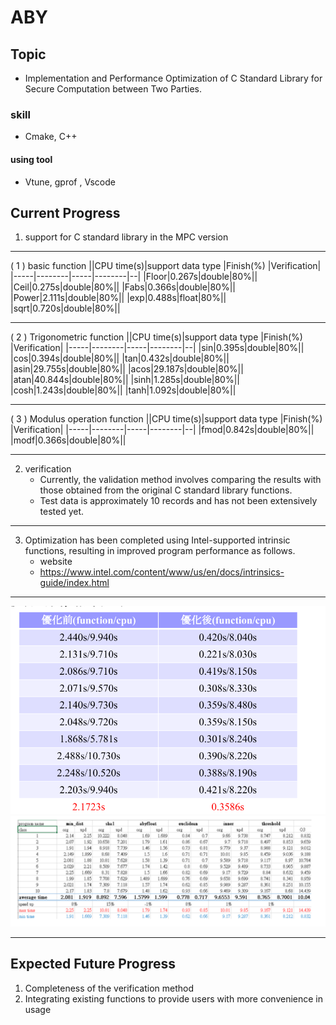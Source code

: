 # ABY
## Topic
- Implementation and Performance Optimization of C Standard Library for Secure Computation between Two Parties.
### skill
- Cmake, C++
#### using tool 
- Vtune, gprof , Vscode
## Current Progress
1. support for C standard library in the MPC version
    
---
( 1 ) basic function
||CPU time(s)|support data type |Finish(%) |Verification|
|-----|--------|-----|--------|--|
|Floor|0.267s|double|80%||
|Ceil|0.275s|double|80%||
|Fabs|0.366s|double|80%||
|Power|2.111s|double|80%||
|exp|0.488s|float|80%||
|sqrt|0.720s|double|80%||

---
( 2 ) Trigonometric function
||CPU time(s)|support data type |Finish(%) |Verification|
|-----|--------|-----|--------|--|
|sin|0.395s|double|80%||
|cos|0.394s|double|80%||
|tan|0.432s|double|80%||
|asin|29.755s|double|80%||
|acos|29.187s|double|80%||
|atan|40.844s|double|80%||
|sinh|1.285s|double|80%||
|cosh|1.243s|double|80%||
|tanh|1.092s|double|80%||

---
( 3 ) Modulus operation function
||CPU time(s)|support data type |Finish(%) |Verification|
|-----|--------|-----|--------|--|
|fmod|0.842s|double|80%||
|modf|0.366s|double|80%||

---
2. verification 
    - Currently, the validation method involves comparing the results with those 
      obtained from the original C standard library functions.
    - Test data is approximately 10 records and has not been extensively tested yet.
---
3. Optimization has been completed using Intel-supported intrinsic functions, 
  resulting in improved program performance as follows.
    - website
    - https://www.intel.com/content/www/us/en/docs/intrinsics-guide/index.html
---

![Alt text](image.png)
![Alt text](image-1.png)

---
## Expected Future Progress
1. Completeness of the verification method
2. Integrating existing functions to provide users with more convenience in usage
 

